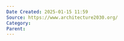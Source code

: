 ```yaml
---
Date Created: 2025-01-15 11:59
Source: https://www.architecture2030.org/
Category: 
Parent:
---
```

